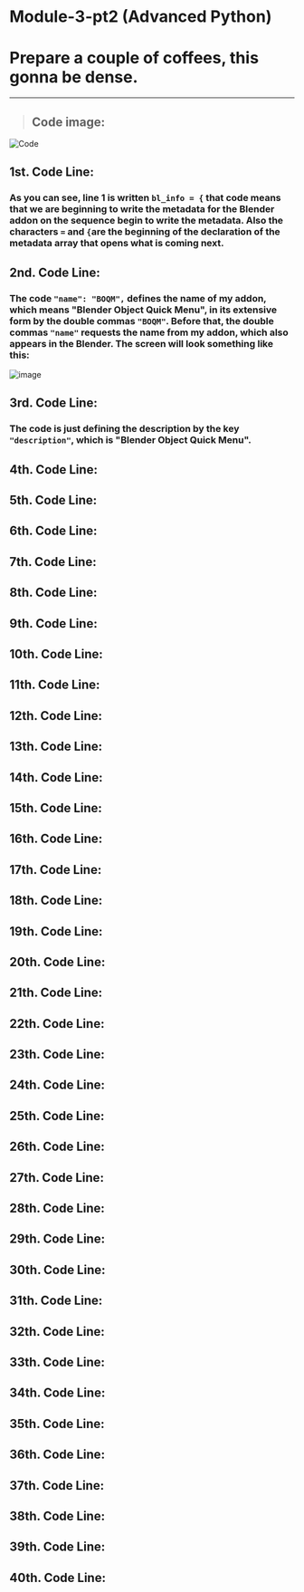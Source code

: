 # Module-3-pt2 (Advanced Python)

# Prepare a couple of coffees, this gonna be dense.
***
> ## Code image:

![Code](https://github.com/C0rtex5/BOQM/assets/109745014/2f481ca6-e6f1-4a48-a415-3e566d09b270)

## 1st. Code Line:

### As you can see, line 1 is written `bl_info = {` that code means that we are beginning to write the metadata for the Blender addon on the sequence begin to write the metadata. Also the characters `=` and `{`are the beginning of the declaration of the metadata array that opens what is coming next.

## 2nd. Code Line:

### The code `"name": "BOQM",` defines the name of my addon, which means "Blender Object Quick Menu", in its extensive form by the double commas `"BOQM"`. Before that, the double commas `"name"` requests the name from my addon, which also appears in the Blender. The screen will look something like this:

![image](https://github.com/C0rtex5/Module-3-pt2/assets/109745014/39e5d56c-8682-4834-a9b3-62b6a15fb0bb)

## 3rd. Code Line:

### The code is just defining the description by the key `"description"`, which is "Blender Object Quick Menu".

## 4th. Code Line:

###

## 5th. Code Line:

###

## 6th. Code Line:

###

## 7th. Code Line:

###

## 8th. Code Line:

###

## 9th. Code Line:

###

## 10th. Code Line:

###

## 11th. Code Line:

###

## 12th. Code Line:

###

## 13th. Code Line:

###

## 14th. Code Line:

###

## 15th. Code Line:

###

## 16th. Code Line:

###

## 17th. Code Line:

###

## 18th. Code Line:

###

## 19th. Code Line:

###

## 20th. Code Line:

###

## 21th. Code Line:

###

## 22th. Code Line:

###

## 23th. Code Line:

###

## 24th. Code Line:

###

## 25th. Code Line:

###

## 26th. Code Line:

###

## 27th. Code Line:

###

## 28th. Code Line:

###

## 29th. Code Line:

###

## 30th. Code Line:

###

## 31th. Code Line:

###

## 32th. Code Line:

###

## 33th. Code Line:

###

## 34th. Code Line:

###

## 35th. Code Line:

###

## 36th. Code Line:

###

## 37th. Code Line:

###

## 38th. Code Line:

###

## 39th. Code Line:

###

## 40th. Code Line:

###